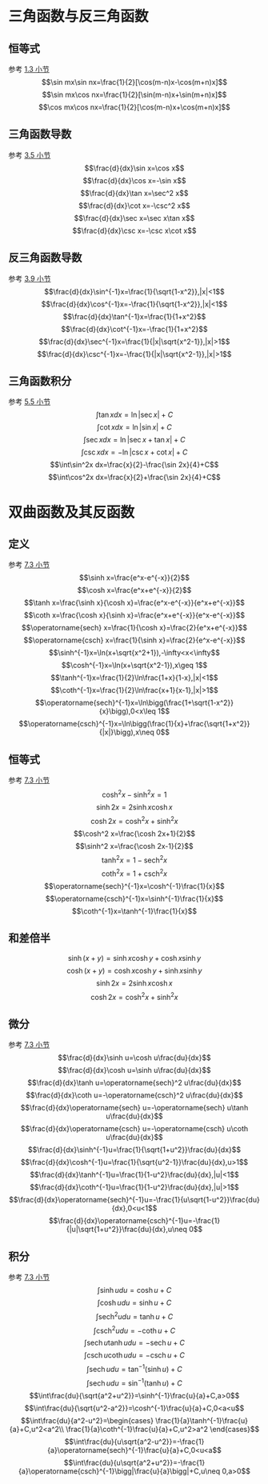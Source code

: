 # 三角函数与反三角函数

## 恒等式
参考 [1.3 小节](/010-Calculus/010-Functions/030-Trigonometric-Functions.md)
$$\sin mx\sin nx=\frac{1}{2}[\cos(m-n)x-\cos(m+n)x]$$
$$\sin mx\cos nx=\frac{1}{2}[\sin(m-n)x+\sin(m+n)x]$$
$$\cos mx\cos nx=\frac{1}{2}[\cos(m-n)x+\cos(m+n)x]$$

## 三角函数导数
参考 [3.5 小节](/010-Calculus/030-Derivatives/050-Derivatives-of-Trigonometric-Functions.md)
$$\frac{d}{dx}\sin x=\cos x$$
$$\frac{d}{dx}\cos x=-\sin x$$
$$\frac{d}{dx}\tan x=\sec^2 x$$
$$\frac{d}{dx}\cot x=-\csc^2 x$$
$$\frac{d}{dx}\sec x=\sec x\tan x$$
$$\frac{d}{dx}\csc x=-\csc x\cot x$$

## 反三角函数导数
参考 [3.9 小节](/010-Calculus/030-Derivatives/090-Inverse-Trigonometric-Functions.md)
$$\frac{d}{dx}\sin^{-1}x=\frac{1}{\sqrt{1-x^2}},|x|<1$$
$$\frac{d}{dx}\cos^{-1}x=-\frac{1}{\sqrt{1-x^2}},|x|<1$$
$$\frac{d}{dx}\tan^{-1}x=\frac{1}{1+x^2}$$
$$\frac{d}{dx}\cot^{-1}x=-\frac{1}{1+x^2}$$
$$\frac{d}{dx}\sec^{-1}x=\frac{1}{|x|\sqrt{x^2-1}},|x|>1$$
$$\frac{d}{dx}\csc^{-1}x=-\frac{1}{|x|\sqrt{x^2-1}},|x|>1$$

## 三角函数积分
参考 [5.5 小节](/010-Calculus/050-Integrals/050-Indefinite-Integrals-and-the-Substitution-Method.md)
$$\int\tan xdx=\ln|\sec x|+C$$
$$\int\cot xdx=\ln|\sin x|+C$$
$$\int\sec xdx=\ln|\sec x+\tan x|+C$$
$$\int\csc xdx=-\ln|\csc x+\cot x|+C$$
$$\int\sin^2x dx=\frac{x}{2}-\frac{\sin 2x}{4}+C$$
$$\int\cos^2x dx=\frac{x}{2}+\frac{\sin 2x}{4}+C$$

# 双曲函数及其反函数

## 定义
参考 [7.3 小节](/010-Calculus/070-Integrals-and-Transcendental-Functions/030-Hyperbolic-Functions.md)
$$\sinh x=\frac{e^x-e^{-x}}{2}$$
$$\cosh x=\frac{e^x+e^{-x}}{2}$$
$$\tanh x=\frac{\sinh x}{\cosh x}=\frac{e^x-e^{-x}}{e^x+e^{-x}}$$
$$\coth x=\frac{\cosh x}{\sinh x}=\frac{e^x+e^{-x}}{e^x-e^{-x}}$$
$$\operatorname{sech} x=\frac{1}{\cosh x}=\frac{2}{e^x+e^{-x}}$$
$$\operatorname{csch} x=\frac{1}{\sinh x}=\frac{2}{e^x-e^{-x}}$$
$$\sinh^{-1}x=\ln(x+\sqrt{x^2+1}),-\infty<x<\infty$$
$$\cosh^{-1}x=\ln(x+\sqrt{x^2-1}),x\geq 1$$
$$\tanh^{-1}x=\frac{1}{2}\ln\frac{1+x}{1-x},|x|<1$$
$$\coth^{-1}x=\frac{1}{2}\ln\frac{x+1}{x-1},|x|>1$$
$$\operatorname{sech}^{-1}x=\ln\bigg(\frac{1+\sqrt{1-x^2}}{x}\bigg),0<x\leq 1$$
$$\operatorname{csch}^{-1}x=\ln\bigg(\frac{1}{x}+\frac{\sqrt{1+x^2}}{|x|}\bigg),x\neq 0$$

## 恒等式
参考 [7.3 小节](/010-Calculus/070-Integrals-and-Transcendental-Functions/030-Hyperbolic-Functions.md)
$$\cosh^2 x-\sinh^2 x=1$$
$$\sinh 2x=2\sinh x\cosh x$$
$$\cosh 2x=\cosh^2 x+\sinh^2 x$$
$$\cosh^2 x=\frac{\cosh 2x+1}{2}$$
$$\sinh^2 x=\frac{\cosh 2x-1}{2}$$
$$\tanh^2 x=1-\operatorname{sech}^2 x$$
$$\coth^2 x=1+\operatorname{csch}^2 x$$
$$\operatorname{sech}^{-1}x=\cosh^{-1}\frac{1}{x}$$
$$\operatorname{csch}^{-1}x=\sinh^{-1}\frac{1}{x}$$
$$\coth^{-1}x=\tanh^{-1}\frac{1}{x}$$

## 和差倍半
$$\sinh(x+y)=\sinh x\cosh y+\cosh x\sinh y$$
$$\cosh(x+y)=\cosh x\cosh y+\sinh x\sinh y$$
$$\sinh 2x=2\sinh x\cosh x$$
$$\cosh 2x=\cosh^2x+\sinh^2x$$

## 微分
参考 [7.3 小节](/010-Calculus/070-Integrals-and-Transcendental-Functions/030-Hyperbolic-Functions.md)
$$\frac{d}{dx}\sinh u=\cosh u\frac{du}{dx}$$
$$\frac{d}{dx}\cosh u=\sinh u\frac{du}{dx}$$
$$\frac{d}{dx}\tanh u=\operatorname{sech}^2 u\frac{du}{dx}$$
$$\frac{d}{dx}\coth u=-\operatorname{csch}^2 u\frac{du}{dx}$$
$$\frac{d}{dx}\operatorname{sech} u=-\operatorname{sech} u\tanh u\frac{du}{dx}$$
$$\frac{d}{dx}\operatorname{csch} u=-\operatorname{csch} u\coth u\frac{du}{dx}$$
$$\frac{d}{dx}\sinh^{-1}u=\frac{1}{\sqrt{1+u^2}}\frac{du}{dx}$$
$$\frac{d}{dx}\cosh^{-1}u=\frac{1}{\sqrt{u^2-1}}\frac{du}{dx},u>1$$
$$\frac{d}{dx}\tanh^{-1}u=\frac{1}{1-u^2}\frac{du}{dx},|u|<1$$
$$\frac{d}{dx}\coth^{-1}u=\frac{1}{1-u^2}\frac{du}{dx},|u|>1$$
$$\frac{d}{dx}\operatorname{sech}^{-1}u=-\frac{1}{u\sqrt{1-u^2}}\frac{du}{dx},0<u<1$$
$$\frac{d}{dx}\operatorname{csch}^{-1}u=-\frac{1}{|u|\sqrt{1+u^2}}\frac{du}{dx},u\neq 0$$

## 积分
参考 [7.3 小节](/010-Calculus/070-Integrals-and-Transcendental-Functions/030-Hyperbolic-Functions.md)
$$\int\sinh udu=\cosh u+C$$
$$\int\cosh udu=\sinh u+C$$
$$\int\operatorname{sech}^2 udu=\tanh u+C$$
$$\int\operatorname{csch}^2 udu=-\coth u+C$$
$$\int\operatorname{sech} u\tanh udu=-\operatorname{sech} u+C$$
$$\int\operatorname{csch} u\coth udu=-\operatorname{csch} u+C$$
$$\int\operatorname{sech}udu=\tan^{-1}(\sinh u)+C$$
$$\int\operatorname{sech}udu=\sin^{-1}(\tanh u)+C$$
$$\int\frac{du}{\sqrt{a^2+u^2}}=\sinh^{-1}\frac{u}{a}+C,a>0$$
$$\int\frac{du}{\sqrt{u^2-a^2}}=\cosh^{-1}\frac{u}{a}+C,0<a<u$$
$$\int\frac{du}{a^2-u^2}=\begin{cases}
\frac{1}{a}\tanh^{-1}\frac{u}{a}+C,u^2<a^2\\
\frac{1}{a}\coth^{-1}\frac{u}{a}+C,u^2>a^2
\end{cases}$$
$$\int\frac{du}{u\sqrt{a^2-u^2}}=-\frac{1}{a}\operatorname{sech}^{-1}\frac{u}{a}+C,0<u<a$$
$$\int\frac{du}{u\sqrt{a^2+u^2}}=-\frac{1}{a}\operatorname{csch}^{-1}\bigg|\frac{u}{a}\bigg|+C,u\neq 0,a>0$$
